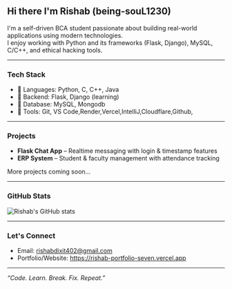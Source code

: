 ## Hi there I'm Rishab (being-souL1230)

 I'm a self-driven BCA student passionate about building real-world applications using modern technologies.  
 I enjoy working with Python and its frameworks (Flask, Django), MySQL, C/C++, and ethical hacking tools.

---

### Tech Stack
- 🔹 Languages: Python, C, C++, Java
- 🔹 Backend: Flask, Django (learning)
- 🔹 Database: MySQL, Mongodb
- 🔹 Tools: Git, VS Code,Render,Vercel,IntelliJ,Cloudflare,Github,

---

###  Projects
-  **Flask Chat App** – Realtime messaging with login & timestamp features
-  **ERP System** – Student & faculty management with attendance tracking

 More projects coming soon...

---

###  GitHub Stats
![Rishab's GitHub stats](https://github-readme-stats.vercel.app/api?username=being-souL1230&show_icons=true&theme=tokyonight)

---

###  Let's Connect
-  Email: [rishabdixit402@gmail.com](mailto:rishabdixit402@gmail.com)
-  Portfolio/Website: https://rishab-portfolio-seven.vercel.app

---

_“Code. Learn. Break. Fix. Repeat.”_
